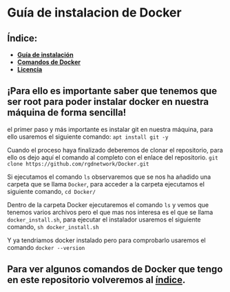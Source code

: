 # Guía de instalacion de Docker

## Índice: 
- [**Guía de instalación**](https://github.com/rgdnetwork/Docker#para-ello-es-importante-saber-que-tenemos-que-ser-root-para-poder-instalar-docker-en-nuestra-m%C3%A1quina-de-forma-sencilla)
- [**Comandos de Docker**](https://github.com/rgdnetwork/Docker/blob/Docker/Comandos.md)
- [**Licencia**](https://github.com/rgdnetwork/Docker/blob/Docker/LICENSE)

## ¡Para ello es importante saber que tenemos que ser root para poder instalar docker en nuestra máquina de forma sencilla!

el primer paso y más importante es instalar git en nuestra máquina, para ello usaremos el siguiente comando: ```apt install git -y```

Cuando el proceso haya finalizado deberemos de clonar el repositorio, para ello os dejo aquí el comando al completo con el enlace del repositorio. ```git clone https://github.com/rgdnetwork/Docker.git```

Si ejecutamos el comando ```ls``` observaremos que se nos ha añadido una carpeta que se llama ```Docker```, para acceder a la carpeta ejecutamos el siguiente comando, ```cd Docker/```

Dentro de la carpeta Docker ejecutaremos el comando ```ls``` y vemos que tenemos varios archivos pero el que mas nos interesa es el que se llama ```docker_install.sh```, para ejecutar el instalador usaremos el siguiente comando, ```sh docker_install.sh```

Y ya tendriamos docker instalado pero para comprobarlo usaremos el comando ```docker --version```

## Para ver algunos comandos de Docker que tengo en este repositorio volveremos al [índice](https://github.com/rgdnetwork/Docker#%C3%ADndice).


